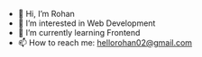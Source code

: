 - 👋 Hi, I’m Rohan
- 👀 I’m interested in Web Development
- 🌱 I’m currently learning Frontend
- 📫 How to reach me: hellorohan02@gmail.com

<!---
Rohan1572/Rohan1572 is a ✨ special ✨ repository because its `README.md` (this file) appears on your GitHub profile.
You can click the Preview link to take a look at your changes.
--->
